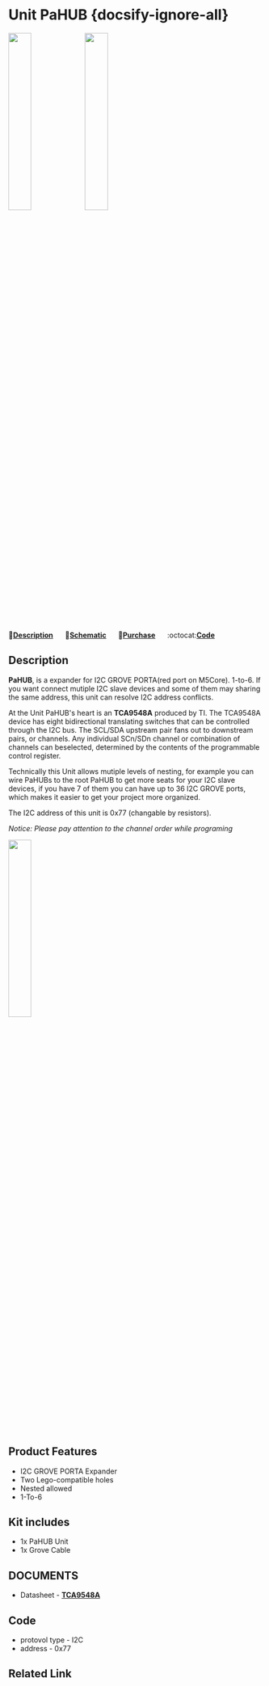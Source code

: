 # Unit PaHUB {docsify-ignore-all}


<img src="assets/img/product_pics/unit/pahub/pahub_p1.jpg" width="30%" height="30%"><img src="assets/img/product_pics/unit/pahub/pahub_p3.jpg" width="30%" height="30%">



:memo:**[Description](#Description)**&nbsp;&nbsp;&nbsp;&nbsp;&nbsp;&nbsp;:electric_plug:**[Schematic](#Schematic)**&nbsp;&nbsp;&nbsp;&nbsp;&nbsp;&nbsp;🛒**[Purchase](https://www.aliexpress.com/store/productM5Stack-Official-NeoPixel-RGB-LEDs-Cable-SK6812-with-GROVE-Port-2m-1m-50cm-20cm-10cm/3226069_32950831315.html?spm=a2g1x.12024536.productList_5885013.pic_0)**&nbsp;&nbsp;&nbsp;&nbsp;&nbsp;&nbsp;:octocat:**[Code](#Code)**


## Description

**PaHUB**, is a expander for I2C GROVE PORTA(red port on M5Core). 1-to-6. If you want connect mutiple I2C slave devices and some of them may sharing the same address, this unit can resolve I2C address conflicts.

At the Unit PaHUB's heart is an **TCA9548A** produced by TI. The TCA9548A device has eight bidirectional translating switches that can be controlled through the I2C bus. The SCL/SDA upstream pair fans out to downstream pairs, or channels. Any individual SCn/SDn channel or combination of channels can beselected, determined by the contents of the
programmable control register.

Technically this Unit allows mutiple levels of nesting, for example you can wire PaHUBs to the root PaHUB to get more seats for your I2C slave devices, if you have 7 of them you can have up to 36 I2C GROVE ports, which makes it easier to get your project more organized.

The I2C address of this unit is 0x77 (changable by resistors).

*Notice: Please pay attention to the channel order while programing*

<img src="assets/img/product_pics/unit/pahub/pahub_p2.jpg" width="30%" height="30%">



## Product Features

- I2C GROVE PORTA Expander
- Two Lego-compatible holes
- Nested allowed
- 1-To-6

## Kit includes

- 1x PaHUB Unit
- 1x Grove Cable


## DOCUMENTS
- Datasheet - **[TCA9548A](http://www.ti.com/lit/ds/symlink/tca9548a.pdf)**


## Code

- protovol type - I2C
- address - 0x77

## Related Link


